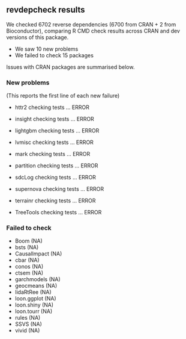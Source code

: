 ## revdepcheck results

We checked 6702 reverse dependencies (6700 from CRAN + 2 from Bioconductor), comparing R CMD check results across CRAN and dev versions of this package.

 * We saw 10 new problems
 * We failed to check 15 packages

Issues with CRAN packages are summarised below.

### New problems
(This reports the first line of each new failure)

* httr2
  checking tests ... ERROR

* insight
  checking tests ... ERROR

* lightgbm
  checking tests ... ERROR

* lvmisc
  checking tests ... ERROR

* mark
  checking tests ... ERROR

* partition
  checking tests ... ERROR

* sdcLog
  checking tests ... ERROR

* supernova
  checking tests ... ERROR

* terrainr
  checking tests ... ERROR

* TreeTools
  checking tests ... ERROR

### Failed to check

* Boom         (NA)
* bsts         (NA)
* CausalImpact (NA)
* cbar         (NA)
* conos        (NA)
* ctsem        (NA)
* garchmodels  (NA)
* geocmeans    (NA)
* lidaRtRee    (NA)
* loon.ggplot  (NA)
* loon.shiny   (NA)
* loon.tourr   (NA)
* rules        (NA)
* SSVS         (NA)
* vivid        (NA)
